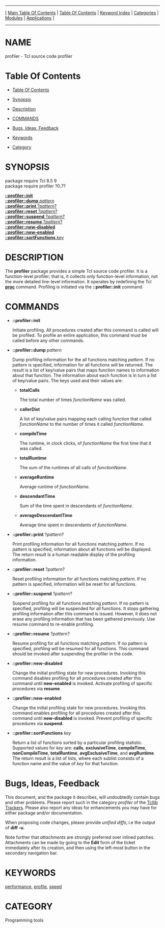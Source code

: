 
[//000000001]: # (profiler \- Tcl Profiler)
[//000000002]: # (Generated from file 'profiler\.man' by tcllib/doctools with format 'markdown')
[//000000003]: # (profiler\(n\) 0\.7 tcllib "Tcl Profiler")

<hr> [ <a href="../../../../toc.md">Main Table Of Contents</a> &#124; <a
href="../../../toc.md">Table Of Contents</a> &#124; <a
href="../../../../index.md">Keyword Index</a> &#124; <a
href="../../../../toc0.md">Categories</a> &#124; <a
href="../../../../toc1.md">Modules</a> &#124; <a
href="../../../../toc2.md">Applications</a> ] <hr>

# NAME

profiler \- Tcl source code profiler

# <a name='toc'></a>Table Of Contents

  - [Table Of Contents](#toc)

  - [Synopsis](#synopsis)

  - [Description](#section1)

  - [COMMANDS](#section2)

  - [Bugs, Ideas, Feedback](#section3)

  - [Keywords](#keywords)

  - [Category](#category)

# <a name='synopsis'></a>SYNOPSIS

package require Tcl 8\.5 9  
package require profiler ?0\.7?  

[__::profiler::init__](#1)  
[__::profiler::dump__ *pattern*](#2)  
[__::profiler::print__ ?*pattern*?](#3)  
[__::profiler::reset__ ?*pattern*?](#4)  
[__::profiler::suspend__ ?*pattern*?](#5)  
[__::profiler::resume__ ?*pattern*?](#6)  
[__::profiler::new\-disabled__](#7)  
[__::profiler::new\-enabled__](#8)  
[__::profiler::sortFunctions__ *key*](#9)  

# <a name='description'></a>DESCRIPTION

The __profiler__ package provides a simple Tcl source code profiler\. It is a
function\-level profiler; that is, it collects only function\-level information,
not the more detailed line\-level information\. It operates by redefining the Tcl
__[proc](\.\./\.\./\.\./\.\./index\.md\#proc)__ command\. Profiling is initiated
via the __::profiler::init__ command\.

# <a name='section2'></a>COMMANDS

  - <a name='1'></a>__::profiler::init__

    Initiate profiling\. All procedures created after this command is called will
    be profiled\. To profile an entire application, this command must be called
    before any other commands\.

  - <a name='2'></a>__::profiler::dump__ *pattern*

    Dump profiling information for the all functions matching *pattern*\. If no
    pattern is specified, information for all functions will be returned\. The
    result is a list of key/value pairs that maps function names to information
    about that function\. The information about each function is in turn a list
    of key/value pairs\. The keys used and their values are:

      * __totalCalls__

        The total number of times *functionName* was called\.

      * __callerDist__

        A list of key/value pairs mapping each calling function that called
        *functionName* to the number of times it called *functionName*\.

      * __compileTime__

        The runtime, in clock clicks, of *functionName* the first time that it
        was called\.

      * __totalRuntime__

        The sum of the runtimes of all calls of *functionName*\.

      * __averageRuntime__

        Average runtime of *functionName*\.

      * __descendantTime__

        Sum of the time spent in descendants of *functionName*\.

      * __averageDescendantTime__

        Average time spent in descendants of *functionName*\.

  - <a name='3'></a>__::profiler::print__ ?*pattern*?

    Print profiling information for all functions matching *pattern*\. If no
    pattern is specified, information about all functions will be displayed\. The
    return result is a human readable display of the profiling information\.

  - <a name='4'></a>__::profiler::reset__ ?*pattern*?

    Reset profiling information for all functions matching *pattern*\. If no
    pattern is specified, information will be reset for all functions\.

  - <a name='5'></a>__::profiler::suspend__ ?*pattern*?

    Suspend profiling for all functions matching *pattern*\. If no pattern is
    specified, profiling will be suspended for all functions\. It stops gathering
    profiling information after this command is issued\. However, it does not
    erase any profiling information that has been gathered previously\. Use
    resume command to re\-enable profiling\.

  - <a name='6'></a>__::profiler::resume__ ?*pattern*?

    Resume profiling for all functions matching *pattern*\. If no pattern is
    specified, profiling will be resumed for all functions\. This command should
    be invoked after suspending the profiler in the code\.

  - <a name='7'></a>__::profiler::new\-disabled__

    Change the initial profiling state for new procedures\. Invoking this command
    disables profiling for all procedures created after this command until
    __new\-enabled__ is invoked\. Activate profiling of specific procedures
    via __resume__\.

  - <a name='8'></a>__::profiler::new\-enabled__

    Change the initial profiling state for new procedures\. Invoking this command
    enables profiling for all procedures created after this command until
    __new\-disabled__ is invoked\. Prevent profiling of specific procedures
    via __suspend__\.

  - <a name='9'></a>__::profiler::sortFunctions__ *key*

    Return a list of functions sorted by a particular profiling statistic\.
    Supported values for *key* are: __calls__, __exclusiveTime__,
    __compileTime__, __nonCompileTime__, __totalRuntime__,
    __avgExclusiveTime__, and __avgRuntime__\. The return result is a
    list of lists, where each sublist consists of a function name and the value
    of *key* for that function\.

# <a name='section3'></a>Bugs, Ideas, Feedback

This document, and the package it describes, will undoubtedly contain bugs and
other problems\. Please report such in the category *profiler* of the [Tcllib
Trackers](http://core\.tcl\.tk/tcllib/reportlist)\. Please also report any ideas
for enhancements you may have for either package and/or documentation\.

When proposing code changes, please provide *unified diffs*, i\.e the output of
__diff \-u__\.

Note further that *attachments* are strongly preferred over inlined patches\.
Attachments can be made by going to the __Edit__ form of the ticket
immediately after its creation, and then using the left\-most button in the
secondary navigation bar\.

# <a name='keywords'></a>KEYWORDS

[performance](\.\./\.\./\.\./\.\./index\.md\#performance),
[profile](\.\./\.\./\.\./\.\./index\.md\#profile),
[speed](\.\./\.\./\.\./\.\./index\.md\#speed)

# <a name='category'></a>CATEGORY

Programming tools
